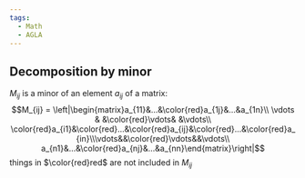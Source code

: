 ```yaml
---
tags:
  - Math
  - AGLA
---
```

## Decomposition by minor
$M_{ij}$ is a minor of an element $a_{ij}$ of a matrix: $$M_{ij} = \left|\begin{matrix}a_{11}&...&\color{red}a_{1j}&...&a_{1n}\\ \vdots & &\color{red}\vdots& &\vdots\\ \color{red}a_{i1}&\color{red}...&\color{red}a_{ij}&\color{red}...&\color{red}a_{in}\\\vdots&&\color{red}\vdots&&\vdots\\ a_{n1}&...&\color{red}a_{nj}&...&a_{nn}\end{matrix}\right|$$
things in $\color{red}red$ are not included in $M_{ij}$ 